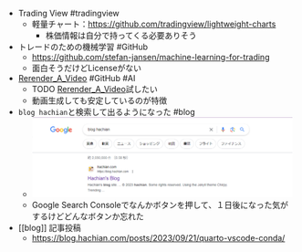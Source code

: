 - Trading View #tradingview
	- 軽量チャート：https://github.com/tradingview/lightweight-charts
		- 株価情報は自分で持ってくる必要ありそう
- トレードのための機械学習 #GitHub
	- https://github.com/stefan-jansen/machine-learning-for-trading
	- 面白そうだけどLicenseがない
- [Rerender_A_Video](https://github.com/williamyang1991/Rerender_A_Video) #GitHub #AI
	- TODO [Rerender_A_Video](https://github.com/williamyang1991/Rerender_A_Video)試したい
	- 動画生成しても安定しているのが特徴
- `blog hachian`と検索して出るようになった #blog
	- ![image.png](../assets/image_1695218285864_0.png)
	- Google Search Consoleでなんかボタンを押して、１日後になった気がするけどどんなボタンか忘れた
- [[blog]] 記事投稿
	- https://blog.hachian.com/posts/2023/09/21/quarto-vscode-conda/